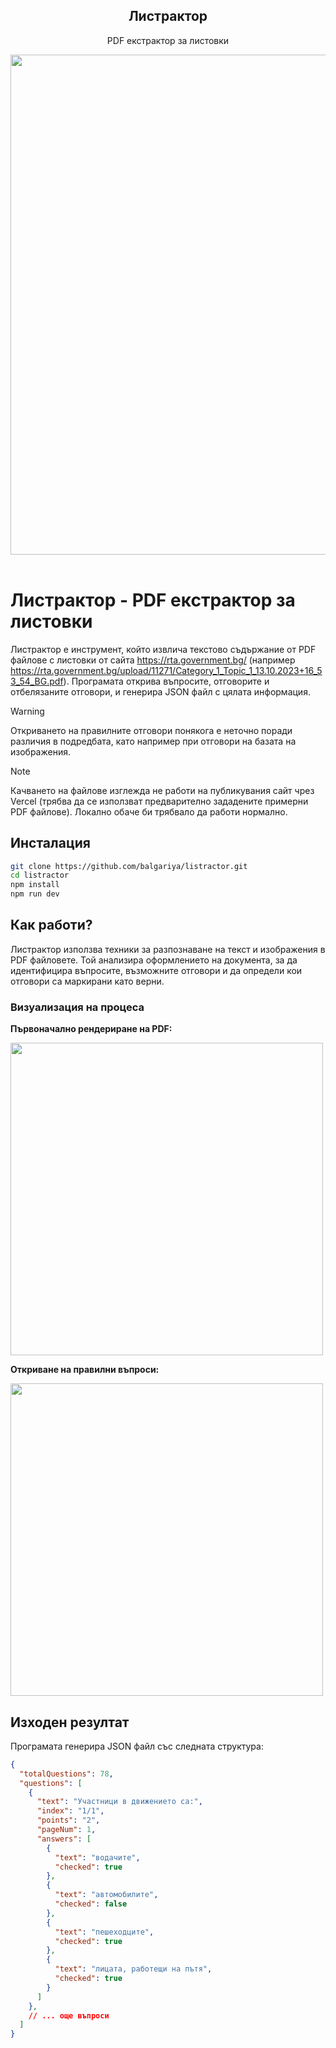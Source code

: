 <div align="center">
<h2>Листрактор</h2>
<p>PDF екстрактор за листовки</p>
<img src="https://github.com/user-attachments/assets/c2eb0f08-c15c-47f4-9941-daf5a0c8e2b7" width="800" /><br>
</div>
<br>

# Листрактор - PDF екстрактор за листовки

Листрактор е инструмент, който извлича текстово съдържание от PDF файлове с листовки от сайта https://rta.government.bg/ (например https://rta.government.bg/upload/11271/Category_1_Topic_1_13.10.2023+16_53_54_BG.pdf). Програмата открива въпросите, отговорите и отбелязаните отговори, и генерира JSON файл с цялата информация.


> [!WARNING]
> Откриването на правилните отговори понякога е неточно поради различия в подредбата, като например при отговори на базата на изображения.

> [!NOTE]
> Качването на файлове изглежда не работи на публикувания сайт чрез Vercel (трябва да се използват предварително зададените примерни PDF файлове).
Локално обаче би трябвало да работи нормално.

## Инсталация

```bash
git clone https://github.com/balgariya/listractor.git
cd listractor
npm install
npm run dev
```

## Как работи?

Листрактор използва техники за разпознаване на текст и изображения в PDF файловете. Той анализира оформлението на документа, за да идентифицира въпросите, възможните отговори и да определи кои отговори са маркирани като верни.

### Визуализация на процеса

**Първоначално рендериране на PDF:**

<img src="https://github.com/user-attachments/assets/fc81a8aa-e4ef-4e82-9bd2-15a3e4a70145" width="500" /><br>

**Откриване на правилни въпроси:**

<img src="https://github.com/user-attachments/assets/33144194-b030-4812-bed7-5ed84a1d2cef" width="500" />

## Изходен резултат

Програмата генерира JSON файл със следната структура:

```json
{
  "totalQuestions": 78,
  "questions": [
    {
      "text": "Участници в движението са:",
      "index": "1/1",
      "points": "2",
      "pageNum": 1,
      "answers": [
        {
          "text": "водачите",
          "checked": true
        },
        {
          "text": "автомобилите",
          "checked": false
        },
        {
          "text": "пешеходците",
          "checked": true
        },
        {
          "text": "лицата, работещи на пътя",
          "checked": true
        }
      ]
    },
    // ... още въпроси
  ]
}
```
